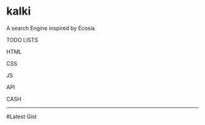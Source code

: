 # kalki

A search Engine inspired by Ecosia

TODO LISTS

HTML

CSS

JS

API

CASH

*****

#Latest Gist
